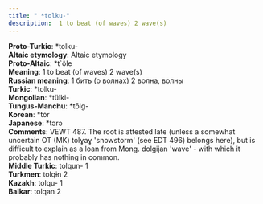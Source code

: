 ```yaml
---
title: " *tolku-"
description:  1 to beat (of waves) 2 wave(s)
---
```


<strong>Proto-Turkic</strong>:  *tolku-<br>
<strong>Altaic etymology</strong>:  Altaic etymology<br>
<strong> Proto-Altaic</strong>:  *t`ṑle<br>
<strong>Meaning</strong>:  1 to beat (of waves) 2 wave(s)<br>
<strong>Russian meaning</strong>:  1 бить (о волнах) 2 волна, волны<br>
<strong>Turkic</strong>:  *tolku-<br>
<strong>Mongolian</strong>:  *tülki-<br>
<strong>Tungus-Manchu</strong>:  *tōlg-<br>
<strong>Korean</strong>:  *tór<br>
<strong>Japanese</strong>:  *tǝrǝ<br>
<strong>Comments</strong>:  VEWT 487. The root is attested late (unless a somewhat uncertain OT (MK) tolɣaɣ 'snowstorm' (see EDT 496) belongs here), but is difficult to explain as a loan from Mong. dolgijan 'wave' - with which it probably has nothing in common.<br>
<strong>Middle Turkic</strong>:  tolqun- 1<br>
<strong>Turkmen</strong>:  tolqɨn 2<br>
<strong>Kazakh</strong>:  tolqu- 1<br>
<strong>Balkar</strong>:  tolqan 2<br>


